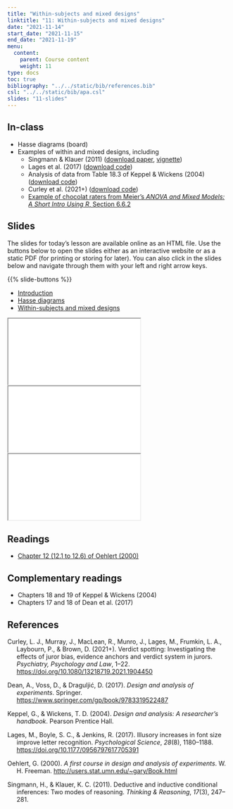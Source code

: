 ```yaml
---
title: "Within-subjects and mixed designs"
linktitle: "11: Within-subjects and mixed designs"
date: "2021-11-14"
start_date: "2021-11-15"
end_date: "2021-11-19"
menu:
  content:
    parent: Course content
    weight: 11
type: docs
toc: true
bibliography: "../../static/bib/references.bib"
csl: "../../static/bib/apa.csl"
slides: "11-slides"
---
```


## In-class

-   Hasse diagrams (board)
-   Examples of within and mixed designs, including
    -   Singmann & Klauer (2011) ([download paper](http://singmann.org/download/publications/Singmann%20&%20Klauer%20(2011).pdf), [vignette](https://mran.microsoft.com/web/packages/afex/vignettes/afex_anova_example.html))
    -   Lages et al. (2017) ([download code](content/11-mixed.R))
    -   Analysis of data from Table 18.3 of Keppel & Wickens (2004) ([download code](content/11-two-factor_within-subject.R))
    -   Curley et al. (2021+) ([download code](content/11-mixed.R))
    -   [Example of chocolat raters from Meier’s *ANOVA and Mixed Models: A Short Intro Using R*, Section 6.6.2](https://stat.ethz.ch/~meier/teaching/anova/random-and-mixed-effects-models.html#example-chocolate-data)

## Slides

The slides for today’s lesson are available online as an HTML file. Use the buttons below to open the slides either as an interactive website or as a static PDF (for printing or storing for later). You can also click in the slides below and navigate through them with your left and right arrow keys.

{{% slide-buttons %}}

<ul class="nav nav-tabs" id="slide-tabs" role="tablist">
<li class="nav-item">
<a class="nav-link active" id="introduction-tab" data-toggle="tab" href="#introduction" role="tab" aria-controls="introduction" aria-selected="true">Introduction</a>
</li>
<li class="nav-item">
<a class="nav-link" id="hasse-diagrams-tab" data-toggle="tab" href="#hasse-diagrams" role="tab" aria-controls="hasse-diagrams" aria-selected="false">Hasse diagrams</a>
</li>
<li class="nav-item">
<a class="nav-link" id="withinsubjects-and-mixed-designs-tab" data-toggle="tab" href="#withinsubjects-and-mixed-designs" role="tab" aria-controls="withinsubjects-and-mixed-designs" aria-selected="false">Within-subjects and mixed designs</a>
</li>
</ul>

<div id="slide-tabs" class="tab-content">

<div id="introduction" class="tab-pane fade show active" role="tabpanel" aria-labelledby="introduction-tab">

<div class="embed-responsive embed-responsive-16by9">

<iframe class="embed-responsive-item" src="/slides/11-slides.html#1">
</iframe>

</div>

</div>

<div id="hasse-diagrams" class="tab-pane fade" role="tabpanel" aria-labelledby="hasse-diagrams-tab">

<div class="embed-responsive embed-responsive-16by9">

<iframe class="embed-responsive-item" src="/slides/11-slides.html#hasse-diagrams">
</iframe>

</div>

</div>

<div id="withinsubjects-and-mixed-designs" class="tab-pane fade" role="tabpanel" aria-labelledby="withinsubjects-and-mixed-designs-tab">

<div class="embed-responsive embed-responsive-16by9">

<iframe class="embed-responsive-item" src="/slides/11-slides.html#within-design-mixed">
</iframe>

</div>

</div>

</div>

<!--
## Videos

Videos for each section of the lecture are [available at this YouTube playlist](https://www.youtube.com/playlist?list=).

- [Introduction](https://www.youtube.com/watch?v=&list=)
- [Hasse diagrams](https://www.youtube.com/watch?v=&list=)
- [Within-subjects and mixed designs](https://www.youtube.com/watch?v=&list=)

You can also watch the playlist (and skip around to different sections) here:

<div class="embed-responsive embed-responsive-16by9">
<iframe class="embed-responsive-item" src="https://www.youtube.com/embed/playlist?list=" frameborder="0" allow="accelerometer; autoplay; encrypted-media; gyroscope; picture-in-picture" allowfullscreen></iframe>
</div>
-->

## Readings

-   [Chapter 12 (12.1 to 12.6) of Oehlert (2000)](http://users.stat.umn.edu/~gary/book/fcdae.pdf)

## Complementary readings

-   <i class="fas fa-book"></i> Chapters 18 and 19 of Keppel & Wickens (2004)
-   <i class="fas fa-book"></i> Chapters 17 and 18 of Dean et al. (2017)

## References

<div id="refs" class="references csl-bib-body hanging-indent" line-spacing="2">

<div id="ref-Curley:2021" class="csl-entry">

Curley, L. J., Murray, J., MacLean, R., Munro, J., Lages, M., Frumkin, L. A., Laybourn, P., & Brown, D. (2021+). Verdict spotting: Investigating the effects of juror bias, evidence anchors and verdict system in jurors. *Psychiatry, Psychology and Law*, 1–22. <https://doi.org/10.1080/13218719.2021.1904450>

</div>

<div id="ref-Dean:2017" class="csl-entry">

Dean, A., Voss, D., & Draguljić, D. (2017). *Design and analysis of experiments*. Springer. <https://www.springer.com/gp/book/9783319522487>

</div>

<div id="ref-Keppel/Wickens:2004" class="csl-entry">

Keppel, G., & Wickens, T. D. (2004). *Design and analysis: A researcher’s handbook*. Pearson Prentice Hall.

</div>

<div id="ref-Lages:2017" class="csl-entry">

Lages, M., Boyle, S. C., & Jenkins, R. (2017). Illusory increases in font size improve letter recognition. *Psychological Science*, *28*(8), 1180–1188. <https://doi.org/10.1177/0956797617705391>

</div>

<div id="ref-Oehlert:2010" class="csl-entry">

Oehlert, G. (2000). *A first course in design and analysis of experiments*. W. H. Freeman. <http://users.stat.umn.edu/~gary/Book.html>

</div>

<div id="ref-Singmann/Klauer:2011" class="csl-entry">

Singmann, H., & Klauer, K. C. (2011). Deductive and inductive conditional inferences: Two modes of reasoning. *Thinking & Reasoning*, *17*(3), 247–281.

</div>

</div>
